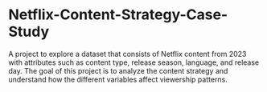# Netflix-Content-Strategy-Case-Study
A project to explore a dataset that consists of Netflix content from 2023 with attributes such as content type, release season, language, and release day.  The goal of this project is to analyze the content strategy and understand how the different variables affect viewership patterns. 
